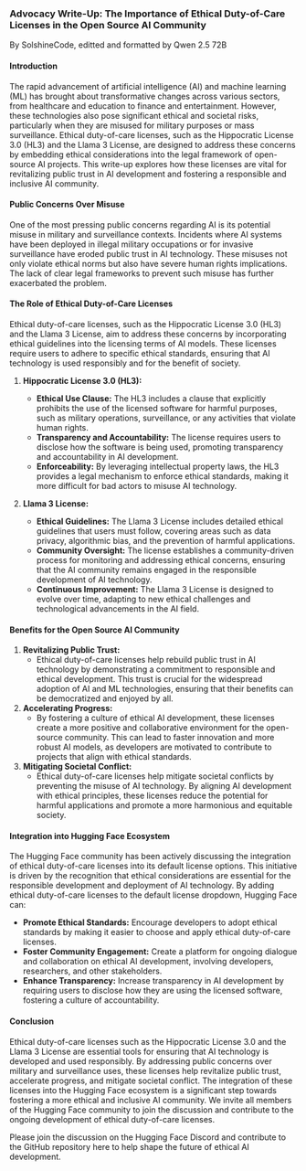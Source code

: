 ### Advocacy Write-Up: The Importance of Ethical Duty-of-Care Licenses in the Open Source AI Community
By SolshineCode, editted and formatted by Qwen 2.5 72B

#### Introduction
The rapid advancement of artificial intelligence (AI) and machine learning (ML) has brought about transformative changes across various sectors, from healthcare and education to finance and entertainment. However, these technologies also pose significant ethical and societal risks, particularly when they are misused for military purposes or mass surveillance. Ethical duty-of-care licenses, such as the Hippocratic License 3.0 (HL3) and the Llama 3 License, are designed to address these concerns by embedding ethical considerations into the legal framework of open-source AI projects. This write-up explores how these licenses are vital for revitalizing public trust in AI development and fostering a responsible and inclusive AI community.

#### Public Concerns Over Misuse
One of the most pressing public concerns regarding AI is its potential misuse in military and surveillance contexts. Incidents where AI systems have been deployed in illegal military occupations or for invasive surveillance have eroded public trust in AI technology. These misuses not only violate ethical norms but also have severe human rights implications. The lack of clear legal frameworks to prevent such misuse has further exacerbated the problem.

#### The Role of Ethical Duty-of-Care Licenses
Ethical duty-of-care licenses, such as the Hippocratic License 3.0 (HL3) and the Llama 3 License, aim to address these concerns by incorporating ethical guidelines into the licensing terms of AI models. These licenses require users to adhere to specific ethical standards, ensuring that AI technology is used responsibly and for the benefit of society.

1. **Hippocratic License 3.0 (HL3):**
   - **Ethical Use Clause:** The HL3 includes a clause that explicitly prohibits the use of the licensed software for harmful purposes, such as military operations, surveillance, or any activities that violate human rights.
   - **Transparency and Accountability:** The license requires users to disclose how the software is being used, promoting transparency and accountability in AI development.
   - **Enforceability:** By leveraging intellectual property laws, the HL3 provides a legal mechanism to enforce ethical standards, making it more difficult for bad actors to misuse AI technology.

2. **Llama 3 License:**
   - **Ethical Guidelines:** The Llama 3 License includes detailed ethical guidelines that users must follow, covering areas such as data privacy, algorithmic bias, and the prevention of harmful applications.
   - **Community Oversight:** The license establishes a community-driven process for monitoring and addressing ethical concerns, ensuring that the AI community remains engaged in the responsible development of AI technology.
   - **Continuous Improvement:** The Llama 3 License is designed to evolve over time, adapting to new ethical challenges and technological advancements in the AI field.

#### Benefits for the Open Source AI Community
1. **Revitalizing Public Trust:**
   - Ethical duty-of-care licenses help rebuild public trust in AI technology by demonstrating a commitment to responsible and ethical development. This trust is crucial for the widespread adoption of AI and ML technologies, ensuring that their benefits can be democratized and enjoyed by all.
2. **Accelerating Progress:**
   - By fostering a culture of ethical AI development, these licenses create a more positive and collaborative environment for the open-source community. This can lead to faster innovation and more robust AI models, as developers are motivated to contribute to projects that align with ethical standards.
3. **Mitigating Societal Conflict:**
   - Ethical duty-of-care licenses help mitigate societal conflicts by preventing the misuse of AI technology. By aligning AI development with ethical principles, these licenses reduce the potential for harmful applications and promote a more harmonious and equitable society.

#### Integration into Hugging Face Ecosystem
The Hugging Face community has been actively discussing the integration of ethical duty-of-care licenses into its default license options. This initiative is driven by the recognition that ethical considerations are essential for the responsible development and deployment of AI technology. By adding ethical duty-of-care licenses to the default license dropdown, Hugging Face can:

- **Promote Ethical Standards:** Encourage developers to adopt ethical standards by making it easier to choose and apply ethical duty-of-care licenses.
- **Foster Community Engagement:** Create a platform for ongoing dialogue and collaboration on ethical AI development, involving developers, researchers, and other stakeholders.
- **Enhance Transparency:** Increase transparency in AI development by requiring users to disclose how they are using the licensed software, fostering a culture of accountability.

#### Conclusion
Ethical duty-of-care licenses such as the Hippocratic License 3.0 and the Llama 3 License are essential tools for ensuring that AI technology is developed and used responsibly. By addressing public concerns over military and surveillance uses, these licenses help revitalize public trust, accelerate progress, and mitigate societal conflict. The integration of these licenses into the Hugging Face ecosystem is a significant step towards fostering a more ethical and inclusive AI community. We invite all members of the Hugging Face community to join the discussion and contribute to the ongoing development of ethical duty-of-care licenses.

Please join the discussion on the Hugging Face Discord and contribute to the GitHub repository here to help shape the future of ethical AI development.
